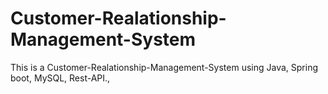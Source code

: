 # Customer-Realationship-Management-System
 This is a Customer-Realationship-Management-System using Java, Spring boot, MySQL, Rest-API., 
